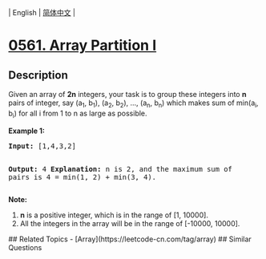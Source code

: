 
| English | [简体中文](README.md) |
# [0561. Array Partition I](https://leetcode-cn.com/problems/array-partition-i/)
## Description
<p>
Given an array of <b>2n</b> integers, your task is to group these integers into <b>n</b> pairs of integer, say (a<sub>1</sub>, b<sub>1</sub>), (a<sub>2</sub>, b<sub>2</sub>), ..., (a<sub>n</sub>, b<sub>n</sub>) which makes sum of min(a<sub>i</sub>, b<sub>i</sub>) for all i from 1 to n as large as possible.
</p>

<p><b>Example 1:</b><br />
<pre>
<b>Input:</b> [1,4,3,2]

<b>Output:</b> 4
<b>Explanation:</b> n is 2, and the maximum sum of pairs is 4 = min(1, 2) + min(3, 4).
</pre>
</p>

<p><b>Note:</b><br>
<ol>
<li><b>n</b> is a positive integer, which is in the range of [1, 10000].</li>
<li>All the integers in the array will be in the range of [-10000, 10000].</li>
</ol>
</p>
## Related Topics
- [Array](https://leetcode-cn.com/tag/array)
## Similar Questions

